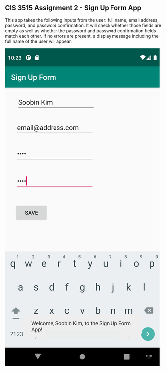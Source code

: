 ## CIS 3515 Assignment 2 - Sign Up Form App

This app takes the following inputs from the user: full name, email address, password, and password confirmation. It will check whether those fields are empty as well as whether the password and
password confirmation fields match each other. If no errors are present, a display message including the full name of the user will appear. 

![Screenshot](Screenshot.png)



